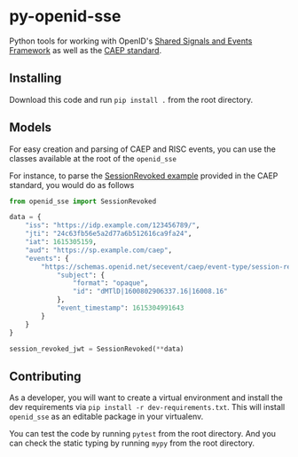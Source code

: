 # py-openid-sse

Python tools for working with OpenID's
[Shared Signals and Events Framework](https://openid.net/specs/openid-sse-framework-1_0-01.html)
as well as the [CAEP standard](https://openid.net/specs/openid-caep-specification-1_0-02.html).

## Installing
Download this code and run `pip install .` from the root directory.

## Models
For easy creation and parsing of CAEP and RISC events, you can use the classes
available at the root of the `openid_sse`

For instance, to parse the [SessionRevoked example](https://openid.net/specs/openid-caep-specification-1_0-02.html#rfc.section.3.1.2)
provided in the CAEP standard, you would do as follows

```python
from openid_sse import SessionRevoked

data = {
    "iss": "https://idp.example.com/123456789/",
    "jti": "24c63fb56e5a2d77a6b512616ca9fa24",
    "iat": 1615305159,
    "aud": "https://sp.example.com/caep",
    "events": {
        "https://schemas.openid.net/secevent/caep/event-type/session-revoked": {
            "subject": {
                "format": "opaque",
                "id": "dMTlD|1600802906337.16|16008.16"
            },
            "event_timestamp": 1615304991643
        }
    }
}

session_revoked_jwt = SessionRevoked(**data)
```

## Contributing
As a developer, you will want to create a virtual environment and install the
dev requirements via `pip install -r dev-requirements.txt`. This will install
`openid_sse` as an editable package in your virtualenv.

You can test the code by running `pytest` from the root directory.
And you can check the static typing by running `mypy` from the root directory.
